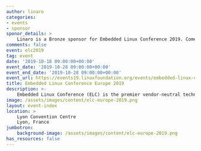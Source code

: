 ```yaml
---
author: linaro
categories:
- events
- sponsor
sponor_details: >
    Linaro is a Bronze sponsor for Embedded Linux Conference 2019. Come visit the Linaro booth at ELC 2019 to learn more.
comments: false
event: elc2019
tag: event
date: '2019-10-18 09:00:00+00:00'
event_date: '2019-10-28 09:00:00+00:00'
event_end_date: '2019-10-28 09:00:00+00:00'
event_url: https://events19.linuxfoundation.org/events/embedded-linux-conference-europe-2019/
title: Embedded Linux Conference Europe 2019
description: >-
    Embedded Linux Conference (ELC) is the premier vendor-neutral technical conference where developers working on embedded Linux and industrial IoT products and deployments gather for education and collaboration, paving the way for innovation. Attend, and join 800+ technical experts paving the way for transformation in these key areas from across the globe for education, collaboration and deep dive learning opportunities.
image: /assets/images/content/elc-europe-2019.png
layout: event-index
location: >
    Lyon Convention Centre
    Lyon, France
jumbotron:
    background-image: /assets/images/content/elc-europe-2019.png
has_resources: false
---
```

